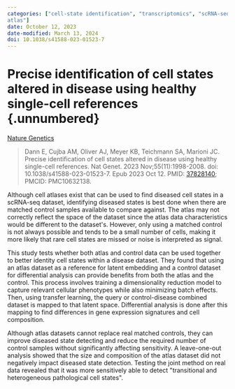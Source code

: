 ```yaml
---
categories: ["cell-state identification", "transcriptomics", "scRNA-seq", "cell
atlas"]
date: October 12, 2023
date-modified: March 13, 2024
doi: 10.1038/s41588-023-01523-7
---
```


# Precise identification of cell states altered in disease using healthy single-cell references {.unnumbered}

[Nature Genetics](https://www.nature.com/articles/s41588-023-01523-7)

> Dann E, Cujba AM, Oliver AJ, Meyer KB, Teichmann SA, Marioni JC. Precise
> identification of cell states altered in disease using healthy single-cell
> references. Nat Genet. 2023 Nov;55(11):1998-2008. doi:
> 10.1038/s41588-023-01523-7. Epub 2023 Oct 12. PMID:
> [37828140](https://pubmed.ncbi.nlm.nih.gov/37828140); PMCID: PMC10632138.

Although cell atlases exist that can be used to find diseased cell states in a
scRNA-seq dataset, identifying diseased states is best done when there are
matched control samples available to compare against. The atlas may not
correctly reflect the space of the dataset since the atlas data characteristics
would be different to the dataset's. However, only using a matched control is
not always possible and tends to be a small number of cells, making it more
likely that rare cell states are missed or noise is interpreted as signal.

This study tests whether both atlas and control data can be used together to
better identity cell states within a disease dataset. They found that using an
atlas dataset as a reference for latent embedding and a control dataset for
differential analysis can provide benefits from both the atlas and the control.
This process involves training a dimensionality reduction model to capture
relevant cellular phenotypes while also minimizing batch effects. Then, using
transfer learning, the query or control-disease combined dataset is mapped to
that latent space. Differential analysis is done after this mapping to find
differences in gene expression signatures and cell composition.

Although atlas datasets cannot replace real matched controls, they can improve
diseased state detecting and reduce the required number of control samples
without significantly affecting sensitivity. A leave-one-out analysis showed
that the size and composition of the atlas dataset did not negatively impact
diseased state detection. Testing the joint method on real data revealed that it
was more sensitively able to detect "transitional and heterogeneous pathological
cell states".
